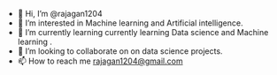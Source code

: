 - 👋 Hi, I’m @rajagan1204
- 👀 I’m interested in Machine learning and Artificial intelligence. 
- 🌱 I’m currently learning currently learning Data science and Machine learning . 
- 💞️ I’m looking to collaborate on on data science projects. 
- 📫 How to reach me rajagan1204@gmail.com  

<!---
rajagan1204/rajagan1204 is a ✨ special ✨ repository because its `README.md` (this file) appears on your GitHub profile.
You can click the Preview link to take a look at your changes.
--->

